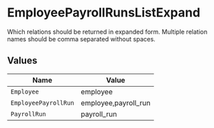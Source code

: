 # EmployeePayrollRunsListExpand

Which relations should be returned in expanded form. Multiple relation names should be comma separated without spaces.


## Values

| Name                 | Value                |
| -------------------- | -------------------- |
| `Employee`           | employee             |
| `EmployeePayrollRun` | employee,payroll_run |
| `PayrollRun`         | payroll_run          |